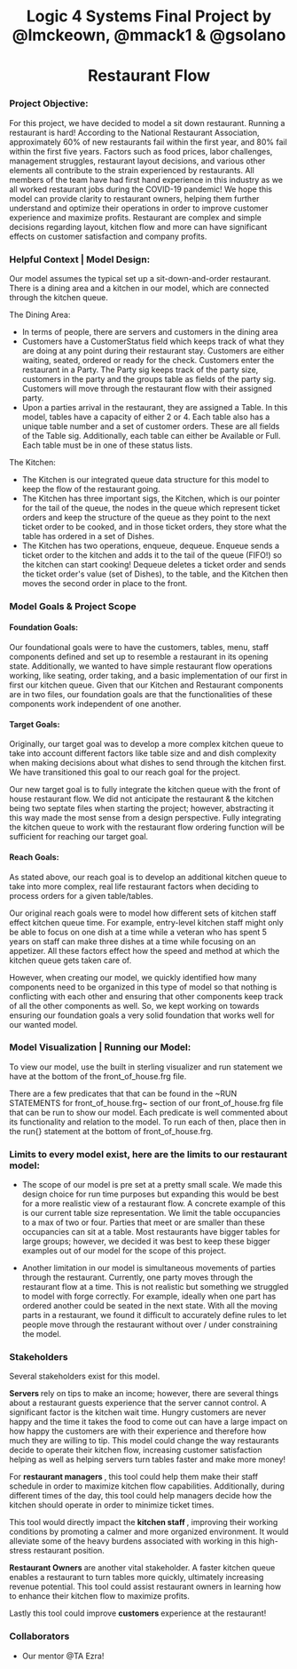 # <div align=center> Logic 4 Systems Final Project by @lmckeown, @mmack1 & @gsolano </div>
# <div align=center> Restaurant Flow </div>

### Project Objective:

For this project, we have decided to model a sit down restaurant. Running a restaurant is hard! According to the National Restaurant Association, approximately 60% of new restaurants fail within the first year, and 80% fail within the first five years. Factors such as food prices, labor challenges, management struggles, restaurant layout decisions, and various other elements all contribute to the strain experienced by restaurants. All members of the team have had first hand experience in this industry as we all worked restaurant jobs during the COVID-19 pandemic! We hope this model can provide clarity to restaurant owners, helping them further understand and optimize their operations in order to improve customer experience and maximize profits. Restaurant are complex and simple decisions regarding layout, kitchen flow and more can have significant effects on customer satisfaction and company profits.

### Helpful Context | Model Design:

Our model assumes the typical set up a sit-down-and-order restaurant. There is a dining area and a kitchen in our model, which are connected through the kitchen queue. 

The Dining Area: 
- In terms of people, there are servers and customers in the dining area 
- Customers have a CustomerStatus field which keeps track of what they are doing at any point during their restaurant stay. Customers are either waiting, seated, ordered or ready for the check. Customers enter the restaurant in a Party. The Party sig keeps track of the party size, customers in the party and the groups table as fields of the party sig. Customers will move through the restaurant flow with their assigned party. 
- Upon a parties arrival in the restaurant, they are assigned a Table. In this model, tables have a capacity of either 2 or 4. Each table also has a unique table number and a set of customer orders. These are all fields of the Table sig. Additionally, each table can either be Available or Full. Each table must be in one of these status lists. 

The Kitchen: 
- The Kitchen is our integrated queue data structure for this model to keep the flow of the restaurant going. 
- The Kitchen has three important sigs, the Kitchen, which is our pointer for the tail of the queue, the nodes in the queue which represent ticket orders and keep the structure of the queue as they point to the next ticket order to be cooked, and in those ticket orders, they store what the table has ordered in a set of Dishes.
- The Kitchen has two operations, enqueue, dequeue. Enqueue sends a ticket order to the kitchen and adds it to the tail of the queue (FIFO!) so the kitchen can start cooking! Dequeue deletes a ticket order and sends the ticket order's value (set of Dishes), to the table, and the Kitchen then moves the second order in place to the front. 

### Model Goals & Project Scope 
#### Foundation Goals: 
Our foundational goals were to have the customers, tables, menu, staff components defined and set up to resemble a restaurant in its opening state. Additionally, we wanted to have simple restaurant flow operations working, like seating, order taking, and a basic implementation of our first in first our kitchen queue. Given that our Kitchen and Restaurant components are in two files, our foundation goals are that the functionalities of these components work independent of one another.

#### Target Goals: 
Originally, our target goal was to develop a more complex kitchen queue to take into account different factors like table size and and dish complexity when making decisions about what dishes to send through the kitchen first. We have transitioned this goal to our reach goal for the project. 

Our new target goal is to fully integrate the kitchen queue with the front of house restaurant flow. We did not anticipate the restaurant & the kitchen being two septate files when starting the project; however, abstracting it this way made the most sense from a design perspective. Fully integrating the kitchen queue to work with the restaurant flow ordering function will be sufficient for reaching our target goal.

#### Reach Goals: 
As stated above, our reach goal is to develop an additional kitchen queue to take into more complex, real life restaurant factors when deciding to process orders for a given table/tables.

Our original reach goals were to model how different sets of kitchen staff effect kitchen queue time. For example, entry-level kitchen staff might only be able to focus on one dish at a time while a veteran who has spent 5 years on staff can make three dishes at a time while focusing on an appetizer. All these factors effect how the speed and method at which the kitchen queue gets taken care of. 

However, when creating our model, we quickly identified how many components need to be organized in this type of model so that nothing is conflicting with each other and ensuring that other components keep track of all the other components as well. So, we kept working on towards ensuring our foundation goals a very solid foundation that works well for our wanted model. 

### Model Visualization | Running our Model: 

To view our model, use the built in sterling visualizer and run statement we have at the bottom of the front_of_house.frg file. 

There are a few predicates that that can be found in the ~RUN STATEMENTS for front_of_house.frg~ section of our front_of_house.frg file that can be run to show our model. Each predicate is well commented about its functionality and relation to the model. To run each of then, place then in the run{} statement at the bottom of front_of_house.frg. 

### Limits to every model exist, here are the limits to our restaurant model:
- The scope of our model is pre set at a pretty small scale. We made this design choice for run time purposes but expanding this would be best for a more realistic view of a restaurant flow. A concrete example of this is our current table size representation. We limit the table occupancies to a max of two or four. Parties that meet or are smaller than these occupancies can sit at a table. Most restaurants have bigger tables for large groups; however, we decided it was best to keep these bigger examples out of our model for the scope of this project. 

- Another limitation in our model is simultaneous movements of parties through the restaurant. Currently, one party moves through the restaurant flow at a time. This is not realistic but something we struggled to model with forge correctly. For example, ideally when one part  has ordered another could be seated in the next state. With all the moving parts in a restaurant, we found it difficult to accurately define rules to let people move through the restaurant without over / under constraining the model. 

### Stakeholders 

Several stakeholders exist for this model. 

<b> Servers </b> rely on tips to make an income; however, there are several things about a restaurant guests experience that the server cannot control. A significant factor is the kitchen wait time. Hungry customers are never happy and the time it takes the food to come out can have a large impact on how happy the customers are with their experience and therefore how much they are willing to tip. This model could change the way restaurants decide to operate their kitchen flow, increasing customer satisfaction helping as well as helping servers turn tables faster and make more money! 

For <b> restaurant managers </b>, this tool could help them make their staff schedule in order to maximize kitchen flow capabilities. Additionally, during different times of the day, this tool could help managers decide how the kitchen should operate in order to minimize ticket times. 

This tool would directly impact the <b> kitchen staff </b>, improving their working conditions by promoting a calmer and more organized environment. It would alleviate some of the heavy burdens associated with working in this high-stress restaurant position.

<b> Restaurant Owners </b> are another vital stakeholder. A faster kitchen queue enables a restaurant to turn tables more quickly, ultimately increasing revenue potential. This tool could assist restaurant owners in learning how to enhance their kitchen flow to maximize profits.

Lastly this tool could improve <b> customers </b> experience at the restaurant!

### Collaborators
- Our mentor @TA Ezra!